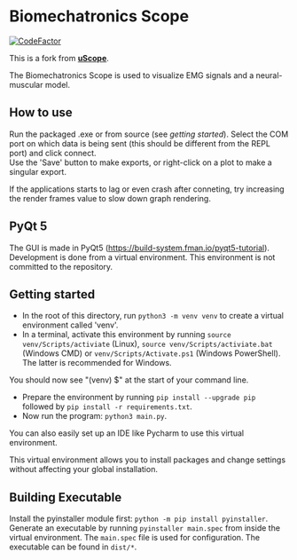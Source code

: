 # Biomechatronics Scope

[![CodeFactor](https://www.codefactor.io/repository/bitbucket/ctw-bw/uscope/badge)](https://www.codefactor.io/repository/bitbucket/ctw-bw/uscope)

This is a fork from [**uScope**](../../../uscope).

The Biomechatronics Scope is used to visualize EMG signals and a neural-muscular model. 

## How to use

Run the packaged .exe or from source (see *getting started*). Select the COM port on which data is being sent (this should be different from the REPL port) and click connect.  
Use the 'Save' button to make exports, or right-click on a plot to make a singular export.

If the applications starts to lag or even crash after conneting, try increasing the render frames value to slow down graph rendering.

## PyQt 5

The GUI is made in PyQt5 (https://build-system.fman.io/pyqt5-tutorial). Development is done from a virtual environment.
This environment is not committed to the repository.

## Getting started

* In the root of this directory, run `python3 -m venv venv` to create a virtual environment called 'venv'.
* In a terminal, activate this environment by running `source venv/Scripts/activiate` (Linux), `source venv/Scripts/activiate.bat`
(Windows CMD) or `venv/Scripts/Activate.ps1` (Windows PowerShell). The latter is recommended for Windows.

You should now see "(venv) $" at the start of your command line.

* Prepare the environment by running `pip install --upgrade pip` followed by `pip install -r requirements.txt`.
* Now run the program: `python3 main.py`.

You can also easily set up an IDE like Pycharm to use this virtual environment.

This virtual environment allows you to install packages and change settings without affecting your
global installation.

## Building Executable

Install the pyinstaller module first: `python -m pip install pyinstaller`.  
Generate an executable by running `pyinstaller main.spec` from inside the virtual environment. The `main.spec` file is used for configuration. The executable can be found in `dist/*`.